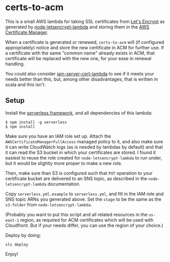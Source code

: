 certs-to-acm
============

This is a small AWS lambda for taking SSL certificates from [Let's Encrypt][] as
generated by [node-letsencrypt-lambda][] and storing them in the
[AWS Certificate Manager][].

When a certificate is generated or renewed, `certs-to-acm` will (if configured
appropriately) notice and store the new certificate in ACM for further use. If
a certificate with the same "common name" already exists in ACM, that
certificate will be replaced with the new one, for your ease in renewal
handling.

You could also consider [iam-server-cert-lambda][] to see if it meets your needs
better than this, but, among other disadvantages, that is written in scala and
this isn't.

Setup
-----

Install the [serverless framework][], and all dependencies of this lambda:
```
$ npm install -g serverless
$ npm install
```

Make sure you have an IAM role set up. Attach the `AWSCertificateManagerFullAccess`
managed policy to it, and also make sure it can write CloudWatch logs (as is
needed by lambdas by default) and that it can read the S3 bucket in which your
certificates are stored. I found it easiest to reuse the role created for
`node-letsencrypt-lambda` to run under, but it would be slightly more proper to
make a new role.

Then, make sure than S3 is configured such that `PUT` operation to your
certificate bucket are delivered to an SNS topic, as described in the
`node-letsencrypt-lambda` documentation.

Copy `serverless.yml.example` to `serverless.yml`, and fill in the IAM role
and SNS topic ARNs you generated above. Set the `stage` to be the same as the
`s3-folder` from `node-letsencrypt-lambda`.

(Probably you want to put this script and all related resources in the
`us-east-1` region, as required for ACM certificates which will be used with
Cloudfront. But if your needs differ, you can use the region of your choice.)

Deploy by doing:
```
sls deploy
```

Enjoy!

[Let's Encrypt]: https://letsencrypt.org/
[node-letsencrypt-lambda]: https://github.com/ocelotconsulting/node-letsencrypt-lambda
[AWS Certificate Manager]: https://aws.amazon.com/certificate-manager/
[iam-server-cert-lambda]: https://github.com/ocelotconsulting/iam-server-cert-lambda
[serverless framework]: https://serverless.com/framework/
